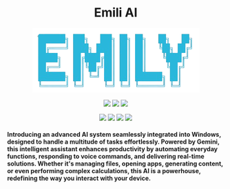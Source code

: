 <h1 align="center">Emili AI</h1>
<p align="center">
<img src="https://raw.githubusercontent.com/dkydivyansh/Emily-AI/main/logo.png">
</p>
<p align="center">     
  <img hight="100px" src="https://img.shields.io/badge/Version-1.0-green?style=for-the-badge">
  <img src="http://img.shields.io/github/license/dkydivyansh/Emily-AI?style=for-the-badge">
  <img src="https://img.shields.io/github/issues/dkydivyansh/Emily-AI?color=red&style=for-the-badge">
</p>

<p align="center">
  <img src="https://img.shields.io/badge/Author-dkydivyansh-blue?style=flat-square">
  <img src="https://img.shields.io/badge/Open%20Source-Yes-darkgreen?style=flat-square">
  <img src="https://img.shields.io/badge/Maintained%3F-Yes-lightblue?style=flat-square">
  <img src="https://img.shields.io/badge/Written%20In-Python?style=flat-square">
</p>
<h4>Introducing an advanced AI system seamlessly integrated into Windows, designed to handle a multitude of tasks effortlessly. Powered by Gemini, this intelligent assistant enhances productivity by automating everyday functions, responding to voice commands, and delivering real-time solutions. Whether it's managing files, opening apps, generating content, or even performing complex calculations, this AI is a powerhouse, redefining the way you interact with your device.</h4>
